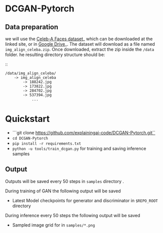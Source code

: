 # DCGAN-Pytorch


## Data preparation

we will use the [Celeb-A Faces dataset](http://mmlab.ie.cuhk.edu.hk/projects/CelebA.html)_ which can be downloaded at the linked site, or in [Google Drive](https://drive.google.com/drive/folders/0B7EVK8r0v71pTUZsaXdaSnZBZzg)_. The dataset will download as a file named ``img_align_celeba.zip``.
Once downloaded, extract the zip inside the ``/data`` folder. he resulting directory structure should be:


::
```
/data/img_align_celeba/
    -> img_align_celeba  
        -> 188242.jpg
        -> 173822.jpg
        -> 284702.jpg
        -> 537394.jpg
            ...
```

# Quickstart
* ```git clone https://github.com/explainingai-code/DCGAN-Pytorch.git``
* ```cd DCGAN-Pytorch```
* ```pip install -r requirements.txt```
* ```python -u tools/train_dcgan.py``` for training and saving inference samples

## Output 
Outputs will be saved every 50 steps in `samples` directory .

During training of GAN the following output will be saved 
* Latest Model checkpoints for generator and discriminator  in ```$REPO_ROOT``` directory

During inference every 50 steps the following output will be saved
* Sampled image grid for in ```samples/*.png``` 